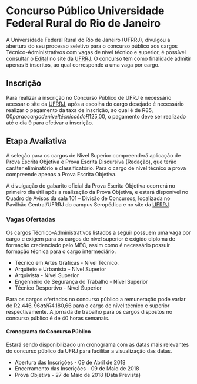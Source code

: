 # Concurso Público Universidade Federal Rural do Rio de Janeiro 

A Universidade Federal Rural do Rio de Janeiro (UFRRJ), divulgou a abertura do seu processo seletivo para o concurso público aos cargos Técnico-Administrativos com vagas de nível técnico e superior, é possível consultar o [Edital](https://servicos.ufrrj.br/concursos/) no site da [UFRRJ](https://servicos.ufrrj.br/concursos/). O concurso tem como finalidade admitir apenas 5 inscritos, ao qual corresponde a uma vaga por cargo.

## Inscrição 

Para realizar a inscrição no Concurso Público de UFRJ é necessário acessar o site da [UFRRJ](https://servicos.ufrrj.br/concursos/), após a escolha do cargo desejado é necessário realizar o pagamento da taxa de inscrição, ao qual é de R$85,00 para o cargo de nível técnico é de R$125,00, o pagamento deve ser realizado até o dia 9 para efetivar a inscrição. 

## Etapa Avaliativa 

A seleção para os cargos de Nível Superior compreenderá aplicação de Prova Escrita Objetiva e Prova Escrita Discursiva (Redação), que terão caráter eliminatório e classificatório. Para o cargo de nível técnico a prova compreende apenas a Prova Escrita Objetiva. 

A divulgação do gabarito oficial da Prova Escrita Objetiva ocorrerá no primeiro dia útil após a realização da Prova Objetiva, e estará disponível no Quadro de Avisos da sala 101 – Divisão de Concursos, localizada no Pavilhão Central/UFRRJ do campus Seropédica e no site da [UFRRJ](https://servicos.ufrrj.br/concursos/). 

### Vagas Ofertadas 

Os cargos Técnico-Administrativos listados a seguir possuem uma vaga por cargo e exigem para os cargos de nível superior é exigido diploma de formação credenciado pelo MEC, assim como é necessário possuir formação técnica para o cargo intermediário. 

* Técnico em Artes Gráficas - Nível Técnico. 
* Arquiteto e Urbanista - Nível Superior 
* Arquivista - Nível Superior 
* Engenheiro de Segurança do Trabalho - Nível Superior 
* Técnico Desportivo - Nível Superior 

Para os cargos ofertados no concurso público a remuneração pode variar de R$2.446,96 até R$4.180,66 para o cargo de nível técnico e superior respectivamente. A jornada de trabalho para os cargos dispostos no concurso público é de 40 horas semanais.

#### Cronograma do Concurso Público   

Estará sendo disponibilizado um cronograma com as datas mais relevantes do concurso público da UFRJ para facilitar a visualização das datas. 

* Abertura das Inscrições - 09 de Abril de 2018  
* Encerramento das Inscrições - 09 de Maio de 2018 
* Prova Objetiva - 27 de Maio de 2018 (Data Prevista) 